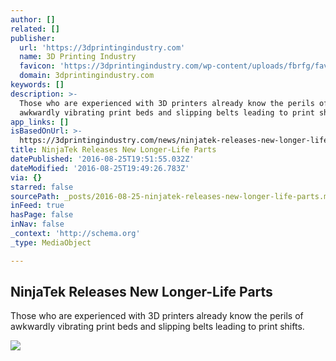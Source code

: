 ```yaml
---
author: []
related: []
publisher:
  url: 'https://3dprintingindustry.com'
  name: 3D Printing Industry
  favicon: 'https://3dprintingindustry.com/wp-content/uploads/fbrfg/favicon.ico?594b88'
  domain: 3dprintingindustry.com
keywords: []
description: >-
  Those who are experienced with 3D printers already know the perils of
  awkwardly vibrating print beds and slipping belts leading to print shifts.
app_links: []
isBasedOnUrl: >-
  https://3dprintingindustry.com/news/ninjatek-releases-new-longer-life-parts-94837/
title: NinjaTek Releases New Longer-Life Parts
datePublished: '2016-08-25T19:51:55.032Z'
dateModified: '2016-08-25T19:49:26.783Z'
via: {}
starred: false
sourcePath: _posts/2016-08-25-ninjatek-releases-new-longer-life-parts.md
inFeed: true
hasPage: false
inNav: false
_context: 'http://schema.org'
_type: MediaObject

---
```

<article style=""><h1>NinjaTek Releases New Longer-Life Parts</h1><p>Those who are experienced with 3D printers already know the perils of awkwardly vibrating print beds and slipping belts leading to print shifts.</p><img src="https://3dprintingindustry.com/wp-content/uploads/2016/08/NinjaTek-3D-printing-logo-1.jpg" /></article>